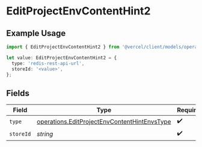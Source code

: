 # EditProjectEnvContentHint2

## Example Usage

```typescript
import { EditProjectEnvContentHint2 } from '@vercel/client/models/operations';

let value: EditProjectEnvContentHint2 = {
  type: 'redis-rest-api-url',
  storeId: '<value>',
};
```

## Fields

| Field     | Type                                                                                                         | Required           | Description |
| --------- | ------------------------------------------------------------------------------------------------------------ | ------------------ | ----------- |
| `type`    | [operations.EditProjectEnvContentHintEnvsType](../../models/operations/editprojectenvcontenthintenvstype.md) | :heavy_check_mark: | N/A         |
| `storeId` | _string_                                                                                                     | :heavy_check_mark: | N/A         |
